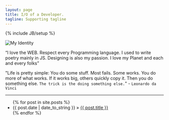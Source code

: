 ```yaml
---
layout: page
title: I/O of a Developer.
tagline: Supporting tagline
---
```

{% include JB/setup %}

![My Identity](https://si0.twimg.com/profile_images/1416687499/jaakfussion.jpg)

“I love the WEB. Respect every Programming language. I used to write poetry mainly in JS. Designing is also my passion. I love my Planet and each and every folks”

"Life is pretty simple: You do some stuff. Most fails. Some works.
You do more of what works. If it works big, others quickly copy it. 
Then you do something else. 
`The trick is the doing something else.`" - `Leonardo da Vinci`

____

<ul class="posts">
  {% for post in site.posts %}
    <li><span>{{ post.date | date_to_string }}</span> &raquo; <a href="{{ BASE_PATH }}{{ post.url }}">{{ post.title }}</a></li>
  {% endfor %}
</ul>